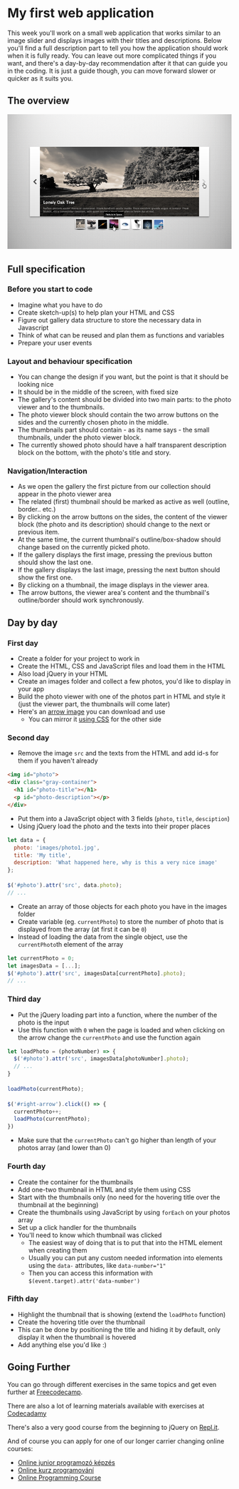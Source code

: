 # My first web application

This week you'll work on a small web application that works similar to an image slider and displays images with their titles and descriptions. Below you'll find a full description part to tell you how the application should work when it is fully ready. You can leave out more complicated things if you want, and there's a day-by-day recommendation after it that can guide you in the coding. It is just a guide though, you can move forward slower or quicker as it suits you.

## The overview

![Gallery mockup](assets/slider.png)

## Full specification

### Before you start to code

- Imagine what you have to do
- Create sketch-up(s) to help plan your HTML and CSS
- Figure out gallery data structure to store the necessary data in Javascript
- Think of what can be reused and plan them as functions and variables
- Prepare your user events

### Layout and behaviour specification

- You can change the design if you want, but the point is that it should be looking nice
- It should be in the middle of the screen, with fixed size
- The gallery's content should be divided into two main parts: to the photo
  viewer and to the thumbnails.
- The photo viewer block should contain the two arrow buttons on the sides and
  the currently chosen photo in the middle.
- The thumbnails part should contain - as its name says - the small thumbnails,
  under the photo viewer block.
- The currently showed photo should have a half transparent description block on
  the bottom, with the photo's title and story.

### Navigation/Interaction

- As we open the gallery the first picture from our collection should appear in
  the photo viewer area
- The related (first) thumbnail should be marked as active as well (outline,
  border.. etc.)
- By clicking on the arrow buttons on the sides, the content of the viewer block
  (the photo and its description) should change to the next or previous item.
- At the same time, the current thumbnail's outline/box-shadow should change
  based on the currently picked photo.
- If the gallery displays the first image, pressing the previous button should
  show the last one.
- If the gallery displays the last image, pressing the next button should show
  the first one.
- By clicking on a thumbnail, the image displays in the viewer area.
- The arrow buttons, the viewer area's content and the thumbnail's
  outline/border should work synchronously.

## Day by day

### First day

- Create a folder for your project to work in
- Create the HTML, CSS and JavaScript files and load them in the HTML
- Also load jQuery in your HTML
- Create an images folder and collect a few photos, you'd like to display in your app
- Build the photo viewer with one of the photos part in HTML and style it (just the viewer part, the thumbnails will come later)
- Here's an [arrow image](assets/arrow.svg) you can download and use
  - You can mirror it [using CSS](https://developer.mozilla.org/en-US/docs/Web/CSS/transform) for the other side

### Second day

- Remove the image `src` and the texts from the HTML and add id-s for them if you haven't already

```html
<img id="photo">
<div class="gray-container">
  <h1 id="photo-title"></h1>
  <p id="photo-description"></p>
</div>
```

- Put them into a JavaScript object with 3 fields (`photo`, `title`, `desciption`)
- Using jQuery load the photo and the texts into their proper places

```js
let data = {
  photo: 'images/photo1.jpg',
  title: 'My title',
  description: 'What happened here, why is this a very nice image'
};

$('#photo').attr('src', data.photo);
// ...
```

- Create an array of those objects for each photo you have in the images folder
- Create variable (eg. `currentPhoto`) to store the number of photo
  that is displayed from the array (at first it can be `0`)
- Instead of loading the data from the single object, use the `currentPhoto`th element of the array

```js
let currentPhoto = 0;
let imagesData = [...];
$('#photo').attr('src', imagesData[currentPhoto].photo);
// ...
```

### Third day

- Put the jQuery loading part into a function,
  where the number of the photo is the input
- Use this function with `0` when the page is loaded and when clicking on the arrow change the `currentPhoto` and use the function again

```js
let loadPhoto = (photoNumber) => {
  $('#photo').attr('src', imagesData[photoNumber].photo);
  // ...
}

loadPhoto(currentPhoto);

$('#right-arrow').click(() => {
  currentPhoto++;
  loadPhoto(currentPhoto);
})
```

- Make sure that the `currentPhoto` can't go higher than length of your photos array (and lower than 0)

### Fourth day

- Create the container for the thumbnails
- Add one-two thumbnail in HTML and style them using CSS
- Start with the thumbnails only (no need for the hovering title over the thumbnail at the beginning)
- Create the thumbnails using JavaScript by using `forEach` on your photos array
- Set up a click handler for the thumbnails
- You'll need to know which thumbnail was clicked
  - The easiest way of doing that is to put that into the HTML element when creating them
  - Usually you can put any custom needed information into elements using the `data-` attributes, like `data-number="1"`
  - Then you can access this information with `$(event.target).attr('data-number')`

### Fifth day

- Highlight the thumbnail that is showing (extend the `loadPhoto` function)
- Create the hovering title over the thumbnail
- This can be done by positioning the title and hiding it by default, only display it when the thumbnail is hovered
- Add anything else you'd like :)

## Going Further

You can go through different exercises in the same topics and get even further at [Freecodecamp](https://www.freecodecamp.org/learn).

There are also a lot of learning materials available with exercises at [Codecadamy](https://www.codecademy.com/)

There's also a very good course from the beginning to jQuery on [Repl.it](https://repl.it/community/classrooms/20705).

And of course you can apply for one of our longer carrier changing online courses:

- [Online junior programozó képzés](https://www.greenfoxacademy.com/online-junior-programozo-kepzeseink)
- [Online kurz programování](https://www.greenfoxacademy.cz/jdc/online-kurz)
- [Online Programming Course](https://www.greenfoxacademy.cz/en/online-course)
